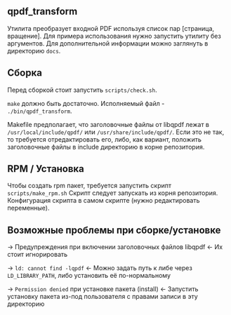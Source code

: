 ## qpdf_transform 

Утилита преобразует входной PDF используя список пар [страница, вращение].
Для примера использования нужно запустить утилиту без аргументов.
Для дополнительной информации можно заглянуть в директорию `docs`.

## Сборка

Перед сборкой стоит запустить `scripts/check.sh`.

`make` должно быть достаточно. 
Исполняемый файл - `./bin/qpdf_transform`.

Makefile предполагает, что заголовочные файлы от libqpdf лежат в
`/usr/local/include/qpdf/` или `/usr/share/include/qpdf/`.
Если это не так, то требуется отредактировать его,
либо, как вариант, положить заголовочные файлы в include директорию
в корне репозитория.

## RPM / Установка

Чтобы создать rpm пакет, требуется запустить скрипт `scripts/make_rpm.sh`
Скрипт следует запускать из корня репозитория.
Конфигурация скрипта в самом скрипте (нужно редактировать переменные).

## Возможные проблемы при сборке/установке

-> Предупреждения при включении заголовочных файлов libqpdf
<- Их стоит игнорировать

-> `ld: cannot find -lqpdf`
<- Можно задать путь к либе через `LD_LIBRARY_PATH`, либо установить её по-нормальному

-> `Permission denied` при установке пакета (install)
<- Запустить установку пакета из-под пользователя с правами записи в эту директорию
